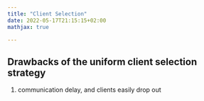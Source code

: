 ```yaml
---
title: "Client Selection"
date: 2022-05-17T21:15:15+02:00
mathjax: true

---
```


## Drawbacks of the uniform client selection strategy
1. communication delay, and clients easily drop out
<!-- 通过获取客户端的计算信息，如计算资源、客户-边缘传输信息、带宽和距离等。 -->
